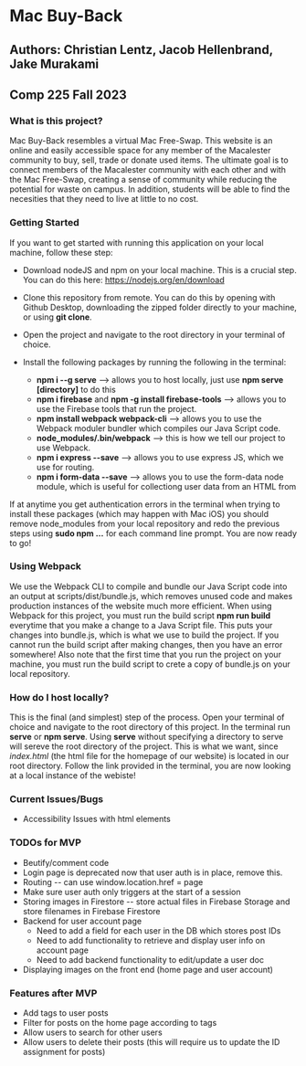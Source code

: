 # Mac Buy-Back
## Authors: Christian Lentz, Jacob Hellenbrand, Jake Murakami 
## Comp 225 Fall 2023

### What is this project? ###
Mac Buy-Back resembles a virtual Mac Free-Swap. This website is an online and easily accessible space for any member of the Macalester community to buy, sell, trade or donate used items. The ultimate goal is to connect members of the Macalester community with each other and with the Mac Free-Swap, creating a sense of community while reducing the potential for waste on campus. In addition, students will be able to find the necesities that they need to live at little to no cost. 

### Getting Started 
If you want to get started with running this application on your local machine, follow these step:

- Download nodeJS and npm on your local machine. This is a crucial step. You can do this here: https://nodejs.org/en/download
- Clone this repository from remote. You can do this by opening with Github Desktop, downloading the zipped folder directly to your machine, or using **git clone**.
- Open the project and navigate to the root directory in your terminal of choice.
- Install the following packages by running the following in the terminal: 

  - **npm i --g serve** --> allows you to host locally, just use **npm serve [directory]** to do this 
  - **npm i firebase** and **npm -g install firebase-tools** --> allows you to use the Firebase tools that run the project.
  - **npm install webpack webpack-cli** --> allows you to use the Webpack moduler bundler which compiles our Java Script code.
  - **node_modules/.bin/webpack** --> this is how we tell our project to use Webpack.
  - **npm i express --save** --> allows you to use express JS, which we use for routing.
  - **npm i form-data --save** --> allows you to use the form-data node module, which is useful for collectiong user data from an HTML from  
 
If at anytime you get authentication errors in the terminal when trying to install these packages (which may happen with Mac iOS) you should remove node_modules from your local repository and redo the previous steps using **sudo npm ...** for each command line prompt. You are now ready to go! 

### Using Webpack 

We use the Webpack CLI to compile and bundle our Java Script code into an output at scripts/dist/bundle.js, which removes unused code and makes production instances of the website much more efficient. When using Webpack for this project, you must run the build script **npm run build** everytime that you make a change to a Java Script file. This puts your changes into bundle.js, which is what we use to build the project. If you cannot run the build script after making changes, then you have an error somewhere! Also note that the first time that you run the project on your machine, you must run the build script to crete a copy of bundle.js on your local repository.  

### How do I host locally? 

This is the final (and simplest) step of the process. Open your terminal of choice and navigate to the root directory of this project. In the terminal run **serve** or **npm serve**. Using **serve** without specifying a directory to serve will sereve the root directory of the project. This is what we want, since *index.html* (the html file for the homepage of our website) is located in our root directory. Follow the link provided in the terminal, you are now looking at a local instance of the webiste!

### Current Issues/Bugs

- Accessibility Issues with html elements

### TODOs for MVP

- Beutify/comment code
- Login page is deprecated now that user auth is in place, remove this. 
- Routing -- can use window.location.href = page
- Make sure user auth only triggers at the start of a session
- Storing images in Firestore -- store actual files in Firebase Storage and store filenames in Firebase Firestore
- Backend for user account page
    - Need to add a field for each user in the DB which stores post IDs
    - Need to add functionality to retrieve and display user info on account page
    - Need to add backend functionality to edit/update a user doc 
- Displaying images on the front end (home page and user account)

### Features after MVP 

- Add tags to user posts
- Filter for posts on the home page according to tags
- Allow users to search for other users
- Allow users to delete their posts (this will require us to update the ID assignment for posts) 

